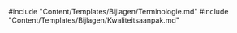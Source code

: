 #include "Content/Templates/Bijlagen/Terminologie.md"
#include "Content/Templates/Bijlagen/Kwaliteitsaanpak.md"
